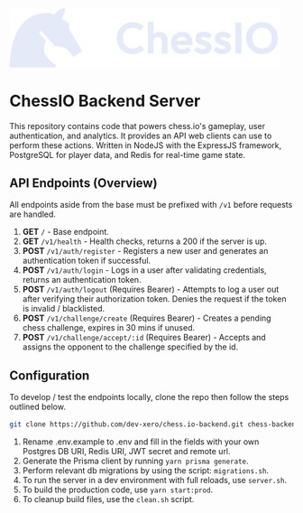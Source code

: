 <img src="./.github/assets/monochrome.svg" width="480px" />

# ChessIO Backend Server

This repository contains code that powers chess.io's gameplay, user authentication, and analytics. It provides an API web clients can use to perform these actions. Written in NodeJS with the ExpressJS framework, PostgreSQL for player data, and Redis for real-time game state.

## API Endpoints (Overview)

All endpoints aside from the base must be prefixed with `/v1` before requests are handled.

1. **GET** `/` - Base endpoint.
2. **GET** `/v1/health` - Health checks, returns a 200 if the server is up.
3. **POST** `/v1/auth/register` - Registers a new user and generates an authentication token if successful.
4. **POST** `/v1/auth/login` - Logs in a user after validating credentials, returns an authentication token.
5. **POST** `/v1/auth/logout` (Requires Bearer) - Attempts to log a user out after verifying their authorization token. Denies the request if the token is invalid / blacklisted.
6. **POST** `/v1/challenge/create` (Requires Bearer) - Creates a pending chess challenge, expires in 30 mins if unused.
7. **POST** `/v1/challenge/accept/:id` (Requires Bearer) - Accepts and assigns the opponent to the challenge specified by the id.

## Configuration

To develop / test the endpoints locally, clone the repo then follow the steps outlined below.

```sh
git clone https://github.com/dev-xero/chess.io-backend.git chess-backend
```

1. Rename .env.example to .env and fill in the fields with your own Postgres DB URI, Redis URI, JWT secret and remote url.
2. Generate the Prisma client by running `yarn prisma generate`.
3. Perform relevant db migrations by using the script: `migrations.sh`.
4. To run the server in a dev environment with full reloads, use `server.sh`.
5. To build the production code, use `yarn start:prod`.
6. To cleanup build files, use the `clean.sh` script.
